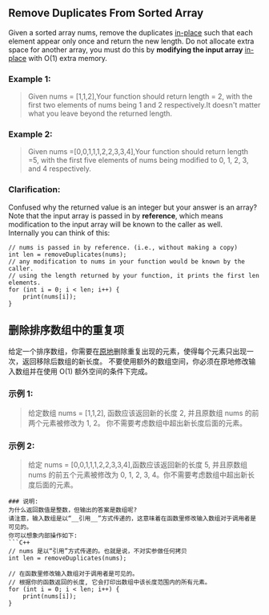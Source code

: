## Remove Duplicates From Sorted Array
Given a sorted array nums, remove the duplicates [in-place](https://en.wikipedia.org/wiki/In-place_algorithm) such that each element appear only once and return the new length.
Do not allocate extra space for another array, you must do this by __modifying the input array__ [in-place](https://en.wikipedia.org/wiki/In-place_algorithm) with O(1) extra memory.
### Example 1:
>Given nums = [1,1,2],Your function should return length = 2, with the first two elements of nums being 1 and 2 respectively.It doesn't matter what you leave beyond the returned length.
### Example 2:
>Given nums =[0,0,1,1,1,2,2,3,3,4],Your function should return length =5, with the first five elements of nums being modified to 0, 1, 2, 3, and 4 respectively.
### Clarification:
Confused why the returned value is an integer but your answer is an array?  
Note that the input array is passed in by __reference__, which means modification to the input array will be known to the caller as well.  
Internally you can think of this:
```
// nums is passed in by reference. (i.e., without making a copy)
int len = removeDuplicates(nums);
// any modification to nums in your function would be known by the caller.
// using the length returned by your function, it prints the first len elements.
for (int i = 0; i < len; i++) {
    print(nums[i]);
}
```

## 删除排序数组中的重复项
给定一个排序数组，你需要在[原地](https://en.wikipedia.org/wiki/In-place_algorithm)删除重复出现的元素，使得每个元素只出现一次，返回移除后数组的新长度。
不要使用额外的数组空间，你必须在原地修改输入数组并在使用 O(1) 额外空间的条件下完成。
### 示例 1:
>给定数组 nums = [1,1,2], 函数应该返回新的长度 2, 并且原数组 nums 的前两个元素被修改为 1, 2。 你不需要考虑数组中超出新长度后面的元素。
### 示例 2:
> 给定 nums = [0,0,1,1,1,2,2,3,3,4],函数应该返回新的长度 5, 并且原数组 nums 的前五个元素被修改为 0, 1, 2, 3, 4。你不需要考虑数组中超出新长度后面的元素。
```
### 说明:
为什么返回数值是整数，但输出的答案是数组呢?  
请注意，输入数组是以“__引用__”方式传递的，这意味着在函数里修改输入数组对于调用者是可见的。  
你可以想象内部操作如下:
```C++
// nums 是以“引用”方式传递的。也就是说，不对实参做任何拷贝
int len = removeDuplicates(nums);

// 在函数里修改输入数组对于调用者是可见的。
// 根据你的函数返回的长度, 它会打印出数组中该长度范围内的所有元素。
for (int i = 0; i < len; i++) {
    print(nums[i]);
}
```